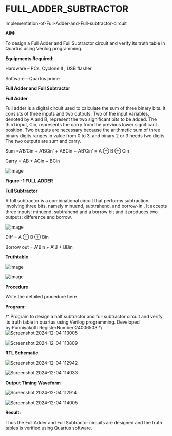 # FULL_ADDER_SUBTRACTOR

Implementation-of-Full-Adder-and-Full-subtractor-circuit

**AIM:**

To design a Full Adder and Full Subtractor circuit and verify its truth table in Quartus using Verilog programming.

**Equipments Required:**

Hardware – PCs, Cyclone II , USB flasher

Software – Quartus prime

**Full Adder and Full Subtractor**

**Full Adder**

Full adder is a digital circuit used to calculate the sum of three binary bits. It consists of three inputs and two outputs. Two of the input variables, denoted by A and B, represent the two significant bits to be added. The third input, Cin, represents the carry from the previous lower significant position. Two outputs are necessary because the arithmetic sum of three binary digits ranges in value from 0 to 3, and binary 2 or 3 needs two digits. The two outputs are sum and carry.

Sum =A’B’Cin + A’BCin’ + ABCin + AB’Cin’ = A ⊕ B ⊕ Cin 

Carry = AB + ACin + BCin

![image](https://github.com/naavaneetha/FULL_ADDER_SUBTRACTOR/assets/154305477/0f30ba51-5ffb-4198-845f-18e054f675e7)

**Figure -1 FULL ADDER**

**Full Subtractor**

A full subtractor is a combinational circuit that performs subtraction involving three bits, namely minuend, subtrahend, and borrow-in . It accepts three inputs: minuend, subtrahend and a borrow bit and it produces two outputs: difference and borrow.

![image](https://github.com/naavaneetha/FULL_ADDER_SUBTRACTOR/assets/154305477/02b24f51-ab51-4304-9ad6-7b81ffc1ead5)

Diff = A ⊕ B ⊕ Bin 

Borrow out = A'Bin + A'B + BBin

**Truthtable**

![image](https://github.com/user-attachments/assets/6e734817-7e76-408a-87ed-a6040a6495dd)

![image](https://github.com/user-attachments/assets/f97a0e5c-3574-45bd-b8f9-32dfc6deda5c)


**Procedure**

Write the detailed procedure here

**Program:**

/* Program to design a half subtractor and full subtractor circuit and verify its truth table in quartus using Verilog programming.
Developed by:Punniyakotti
RegisterNumber:24006503
*/
![Screenshot 2024-12-04 113005](https://github.com/user-attachments/assets/75a5fd95-7eae-4be1-8ba3-163340d7006b)

![Screenshot 2024-12-04 113809](https://github.com/user-attachments/assets/acb3854e-26bc-4f6b-a429-d57a3d78e2bb)


**RTL Schematic**

![Screenshot 2024-12-04 112942](https://github.com/user-attachments/assets/c0372d1e-8bfe-4ade-853c-03f09fc5c3c9)

![Screenshot 2024-12-04 114033](https://github.com/user-attachments/assets/54c44e6b-de6f-420a-a65b-4a489df4933e)


**Output Timing Waveform**

![Screenshot 2024-12-04 112914](https://github.com/user-attachments/assets/c447937f-5722-4a65-b610-4ac6090de3b9)

![Screenshot 2024-12-04 114005](https://github.com/user-attachments/assets/6abe9e49-e6fc-47d5-bbab-b482416c7bf7)




**Result:**

Thus the Full Adder and Full Subtractor circuits are designed and the truth tables is verified using Quartus software.



